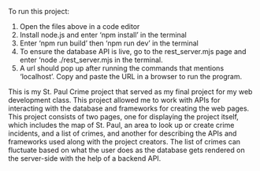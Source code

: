 To run this project:
1.	Open the files above in a code editor
2.	Install node.js and enter ‘npm install’ in the terminal
3.	Enter ‘npm run build’ then ‘npm run dev’ in the terminal
4.	To ensure the database API is live, go to the rest_server.mjs page and enter ‘node ./rest_server.mjs in the terminal.
5.	A url should pop up after running the commands that mentions ‘localhost’. Copy and paste the URL in a browser to run the program.

This is my St. Paul Crime project that served as my final project for my web development class. This project allowed me to work with APIs for interacting with the database and frameworks for creating the web pages. This project consists of two pages, one for displaying the project itself, which includes the map of St. Paul, an area to look up or create crime incidents, and a list of crimes, and another for describing the APIs and frameworks used along with the project creators. The list of crimes can fluctuate based on what the user does as the database gets rendered on the server-side with the help of a backend API.

